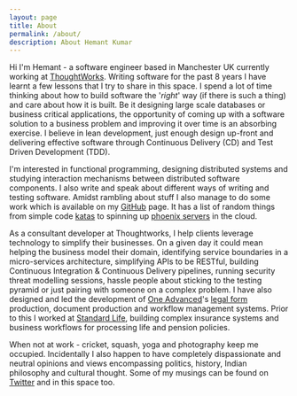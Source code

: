 ```yaml
---
layout: page
title: About
permalink: /about/
description: About Hemant Kumar
---
```


Hi I'm Hemant - a software engineer based in Manchester UK currently working at [ThoughtWorks](http://www.thoughtworks.com/). Writing software for the past 8 years I have learnt a few lessons that I try to share in this space. I spend a lot of time thinking about how to build software the '*right*' way (if there is such a thing) and care about how it is built. Be it designing large scale databases or business critical applications, the opportunity of coming up with a software solution to a business problem and improving it over time is an absorbing exercise. I believe in lean development, just enough design up-front and delivering effective software through Continuous Delivery (CD) and Test Driven Development (TDD).

I'm interested in functional programming, designing distributed systems and studying interaction mechanisms between distributed software components. I also write and speak about different ways of writing and testing software. Amidst rambling about stuff I also manage to do some work which is available on my [GitHub](https://github.com/hemantksingh) page. It has a list of random things from simple code [katas](https://github.com/hemantksingh/Katas) to spinning up [phoenix servers](http://martinfowler.com/bliki/PhoenixServer.html) in the cloud.

As a consultant developer at Thoughtworks, I help clients leverage technology to simplify their businesses. On a given day it could mean helping the business model their domain, identifying service boundaries in a micro-services architecture, simplifying APIs to be RESTful, building Continuous Integration & Continuous Delivery pipelines, running security threat modelling sessions, hassle people about sticking to the testing pyramid or just pairing with someone on a complex problem. I have also designed and led the development of [One Advanced](https://www.oneadvanced.com/)'s [legal form](https://www.oneadvanced.com/solutions/market-solutions/legal-forms/) production, document production and workflow management systems. Prior to this I worked at [Standard Life](http://standardlife.co.uk/), building complex insurance systems and business workflows for processing life and pension policies.

When not at work - cricket, squash, yoga and photography keep me occupied. Incidentally I also happen to have completely dispassionate and neutral opinions and views encompassing politics, history, Indian philosophy and cultural thought. Some of my musings can be found on [Twitter](https://twitter.com/_hemantksingh) and in this space too.
